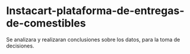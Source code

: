 # Instacart-plataforma-de-entregas-de-comestibles
Se analizara y realizaran conclusiones sobre los datos, para la toma de decisiones.
